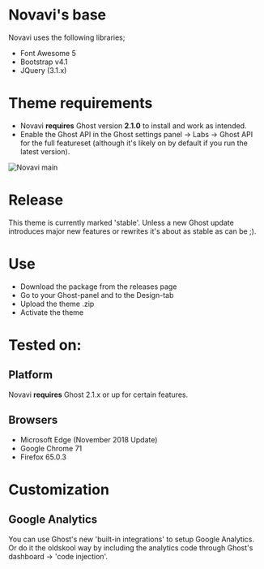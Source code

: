 # Novavi's base
Novavi uses the following libraries;
- Font Awesome 5
- Bootstrap v4.1
- JQuery (3.1.x)

# Theme requirements
- Novavi **requires** Ghost version **2.1.0** to install and work as intended. 
- Enable the Ghost API in the Ghost settings panel -> Labs -> Ghost API for the full featureset (although it's likely on by default if you run the latest version).

![Novavi main](https://gitlab.com/canitia/novavi/raw/master/assets/screenshot-desktop.png)

# Release
This theme is currently marked 'stable'. Unless a new Ghost update introduces major new features or rewrites it's about as stable as can be ;).

# Use
- Download the package from the releases page
- Go to your Ghost-panel and to the Design-tab
- Upload the theme .zip
- Activate the theme

# Tested on:

## Platform 
Novavi **requires** Ghost 2.1.x or up for certain features. 

## Browsers
- Microsoft Edge (November 2018 Update)
- Google Chrome 71
- Firefox 65.0.3

# Customization

## Google Analytics
You can use Ghost's new 'built-in integrations' to setup Google Analytics. Or do it the oldskool way by including the analytics code through Ghost's dashboard -> 'code injection'.
